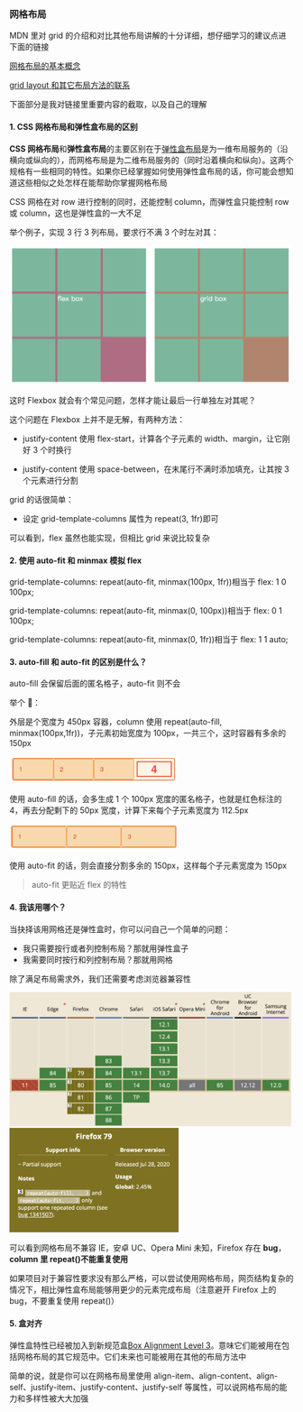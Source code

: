 ### 网格布局

MDN 里对 grid 的介绍和对比其他布局讲解的十分详细，想仔细学习的建议点进下面的链接

[网格布局的基本概念](https://developer.mozilla.org/zh-CN/docs/Web/CSS/CSS_Grid_Layout/Basic_Concepts_of_Grid_Layout)

[grid layout 和其它布局方法的联系](https://developer.mozilla.org/zh-CN/docs/Web/CSS/CSS_Grid_Layout/Relationship_of_Grid_Layout)

下面部分是我对链接里重要内容的截取，以及自己的理解

#### 1. CSS 网格布局和弹性盒布局的区别

**CSS 网格布局**和**弹性盒布局**的主要区别在于[弹性盒布局](https://developer.mozilla.org/zh-CN/docs/Web/CSS/CSS_Flexible_Box_Layout)是为一维布局服务的（沿横向或纵向的），而网格布局是为二维布局服务的（同时沿着横向和纵向）。这两个规格有一些相同的特性。如果你已经掌握如何使用弹性盒布局的话，你可能会想知道这些相似之处怎样在能帮助你掌握网格布局

CSS 网格在对 row 进行控制的同时，还能控制 column，而弹性盒只能控制 row 或 column，这也是弹性盒的一大不足

举个例子，实现 3 行 3 列布局，要求行不满 3 个时左对其：

<img src="../images/screenshots/4.png" width='500' />

这时 Flexbox 就会有个常见问题，怎样才能让最后一行单独左对其呢？

这个问题在 Flexbox 上并不是无解，有两种方法：

- justify-content 使用 flex-start，计算各个子元素的 width、margin，让它刚好 3 个时换行

- justify-content 使用 space-between，在末尾行不满时添加填充，让其按 3 个元素进行分割

grid 的话很简单：

- 设定 grid-template-columns 属性为 repeat(3, 1fr)即可

可以看到，flex 虽然也能实现，但相比 grid 来说比较复杂

#### 2. 使用 auto-fit 和 minmax 模拟 flex

grid-template-columns: repeat(auto-fit, minmax(100px, 1fr))相当于 flex: 1 0 100px;

grid-template-columns: repeat(auto-fit, minmax(0, 100px))相当于 flex: 0 1 100px;

grid-template-columns: repeat(auto-fit, minmax(0, 1fr))相当于 flex: 1 1 auto;

#### 3. auto-fill 和 auto-fit 的区别是什么？

auto-fill 会保留后面的匿名格子，auto-fit 则不会

举个 🌰：

外层是个宽度为 450px 容器，column 使用 repeat(auto-fill, minmax(100px,1fr))，子元素初始宽度为 100px，一共三个，这时容器有多余的 150px

<img src="../images/screenshots/5.png" width='300' />

使用 auto-fill 的话，会多生成 1 个 100px 宽度的匿名格子，也就是红色标注的 4，再去分配剩下的 50px 宽度，计算下来每个子元素宽度为 112.5px

<img src="../images/screenshots/6.png" width='300' />

使用 auto-fit 的话，则会直接分割多余的 150px，这样每个子元素宽度为 150px

> auto-fit 更贴近 flex 的特性

#### 4. 我该用哪个？

当抉择该用网格还是弹性盒时，你可以问自己一个简单的问题：

- 我只需要按行或者列控制布局？那就用弹性盒子
- 我需要同时按行和列控制布局？那就用网格

除了满足布局需求外，我们还需要考虑浏览器兼容性

<img src="../images/screenshots/8.png" width='500' />
<img src="../images/screenshots/7.png" width='300' />

可以看到网格布局不兼容 IE，安卓 UC、Opera Mini 未知，Firefox 存在 **bug**，**column 里 repeat()不能重复使用**

如果项目对于兼容性要求没有那么严格，可以尝试使用网格布局，网页结构复杂的情况下，相比弹性盒布局能够用更少的元素完成布局（注意避开 Firefox 上的 bug，不要重复使用 repeat()）

#### 5. 盒对齐

弹性盒特性已经被加入到新规范盒[Box Alignment Level 3](https://drafts.csswg.org/css-align/)。意味它们能被用在包括网格布局的其它规范中。它们未来也可能被用在其他的布局方法中

简单的说，就是你可以在网格布局里使用 align-item、align-content、align-self、justify-item、justify-content、justify-self 等属性，可以说网格布局的能力和多样性被大大加强
